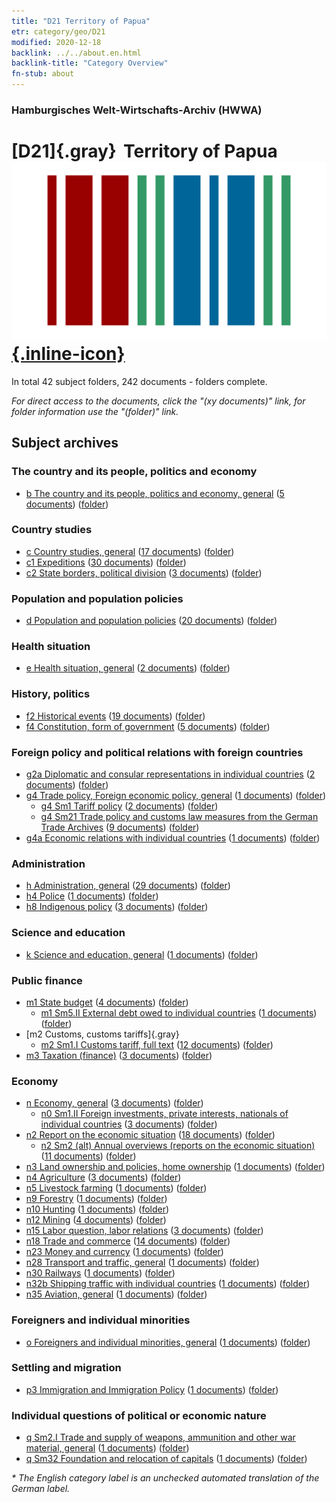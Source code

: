 ```yaml
---
title: "D21 Territory of Papua"
etr: category/geo/D21
modified: 2020-12-18
backlink: ../../about.en.html
backlink-title: "Category Overview"
fn-stub: about
---
```


### Hamburgisches Welt-Wirtschafts-Archiv (HWWA)
# [D21]{.gray}&#8201; Territory of Papua&#160; [![Wikidata item](/images/Wikidata-logo.svg){.inline-icon}](http://www.wikidata.org/entity/Q2645837)





In total 42 subject folders, 242 documents - folders complete.

_For direct access to the documents, click the "(xy documents)" link, for folder information use the "(folder)" link._

## Subject archives



### The country and its people, politics and economy

- [b The country and its people, politics and economy, general](../../../subject/about.en.html#b) (<a href="https://dfg-viewer.de/show/?tx_dlf[id]=https://pm20.zbw.eu/mets/sh/1416xx/141620/1441xx/144196/public.mets.en.xml" target="_blank">5 documents</a>) ([folder](http://purl.org/pressemappe20/folder/sh/141620,144196))

### Country studies

- [c Country studies, general](../../../subject/about.en.html#c) (<a href="https://dfg-viewer.de/show/?tx_dlf[id]=https://pm20.zbw.eu/mets/sh/1416xx/141620/1441xx/144199/public.mets.en.xml" target="_blank">17 documents</a>) ([folder](http://purl.org/pressemappe20/folder/sh/141620,144199))
- [c1 Expeditions](../../../subject/about.en.html#c1) (<a href="https://dfg-viewer.de/show/?tx_dlf[id]=https://pm20.zbw.eu/mets/sh/1416xx/141620/1442xx/144200/public.mets.en.xml" target="_blank">30 documents</a>) ([folder](http://purl.org/pressemappe20/folder/sh/141620,144200))
- [c2 State borders, political division](../../../subject/about.en.html#c2) (<a href="https://dfg-viewer.de/show/?tx_dlf[id]=https://pm20.zbw.eu/mets/sh/1416xx/141620/1442xx/144202/public.mets.en.xml" target="_blank">3 documents</a>) ([folder](http://purl.org/pressemappe20/folder/sh/141620,144202))

### Population and population policies

- [d Population and population policies](../../../subject/about.en.html#d) (<a href="https://dfg-viewer.de/show/?tx_dlf[id]=https://pm20.zbw.eu/mets/sh/1416xx/141620/1442xx/144221/public.mets.en.xml" target="_blank">20 documents</a>) ([folder](http://purl.org/pressemappe20/folder/sh/141620,144221))

### Health situation

- [e Health situation, general](../../../subject/about.en.html#e) (<a href="https://dfg-viewer.de/show/?tx_dlf[id]=https://pm20.zbw.eu/mets/sh/1416xx/141620/1442xx/144264/public.mets.en.xml" target="_blank">2 documents</a>) ([folder](http://purl.org/pressemappe20/folder/sh/141620,144264))

### History, politics

- [f2 Historical events](../../../subject/about.en.html#f2) (<a href="https://dfg-viewer.de/show/?tx_dlf[id]=https://pm20.zbw.eu/mets/sh/1416xx/141620/1442xx/144286/public.mets.en.xml" target="_blank">19 documents</a>) ([folder](http://purl.org/pressemappe20/folder/sh/141620,144286))
- [f4 Constitution, form of government](../../../subject/about.en.html#f4) (<a href="https://dfg-viewer.de/show/?tx_dlf[id]=https://pm20.zbw.eu/mets/sh/1416xx/141620/1443xx/144355/public.mets.en.xml" target="_blank">5 documents</a>) ([folder](http://purl.org/pressemappe20/folder/sh/141620,144355))

### Foreign policy and political relations with foreign countries

- [g2a Diplomatic and consular representations in individual countries](../../../subject/about.en.html#g2a) (<a href="https://dfg-viewer.de/show/?tx_dlf[id]=https://pm20.zbw.eu/mets/sh/1416xx/141620/1444xx/144466/public.mets.en.xml" target="_blank">2 documents</a>) ([folder](http://purl.org/pressemappe20/folder/sh/141620,144466))
- [g4 Trade policy, Foreign economic policy, general](../../../subject/about.en.html#g4) (<a href="https://dfg-viewer.de/show/?tx_dlf[id]=https://pm20.zbw.eu/mets/sh/1416xx/141620/1444xx/144470/public.mets.en.xml" target="_blank">1 documents</a>) ([folder](http://purl.org/pressemappe20/folder/sh/141620,144470))
  - [g4 Sm1 Tariff policy](../../../subject/about.en.html#g4_Sm1) (<a href="https://dfg-viewer.de/show/?tx_dlf[id]=https://pm20.zbw.eu/mets/sh/1416xx/141620/1634xx/163419/public.mets.en.xml" target="_blank">2 documents</a>) ([folder](http://purl.org/pressemappe20/folder/sh/141620,163419))
  - [g4 Sm21 Trade policy and customs law measures from the German Trade Archives](../../../subject/about.en.html#g4_Sm21) (<a href="https://dfg-viewer.de/show/?tx_dlf[id]=https://pm20.zbw.eu/mets/sh/1416xx/141620/1444xx/144492/public.mets.en.xml" target="_blank">9 documents</a>) ([folder](http://purl.org/pressemappe20/folder/sh/141620,144492))
- [g4a Economic relations with individual countries](../../../subject/about.en.html#g4a) (<a href="https://dfg-viewer.de/show/?tx_dlf[id]=https://pm20.zbw.eu/mets/sh/1416xx/141620/1445xx/144531/public.mets.en.xml" target="_blank">1 documents</a>) ([folder](http://purl.org/pressemappe20/folder/sh/141620,144531))

### Administration

- [h Administration, general](../../../subject/about.en.html#h) (<a href="https://dfg-viewer.de/show/?tx_dlf[id]=https://pm20.zbw.eu/mets/sh/1416xx/141620/1446xx/144659/public.mets.en.xml" target="_blank">29 documents</a>) ([folder](http://purl.org/pressemappe20/folder/sh/141620,144659))
- [h4 Police](../../../subject/about.en.html#h4) (<a href="https://dfg-viewer.de/show/?tx_dlf[id]=https://pm20.zbw.eu/mets/sh/1416xx/141620/1446xx/144666/public.mets.en.xml" target="_blank">1 documents</a>) ([folder](http://purl.org/pressemappe20/folder/sh/141620,144666))
- [h8 Indigenous policy](../../../subject/about.en.html#h8) (<a href="https://dfg-viewer.de/show/?tx_dlf[id]=https://pm20.zbw.eu/mets/sh/1416xx/141620/1446xx/144692/public.mets.en.xml" target="_blank">3 documents</a>) ([folder](http://purl.org/pressemappe20/folder/sh/141620,144692))

### Science and education

- [k Science and education, general](../../../subject/about.en.html#k) (<a href="https://dfg-viewer.de/show/?tx_dlf[id]=https://pm20.zbw.eu/mets/sh/1416xx/141620/1447xx/144713/public.mets.en.xml" target="_blank">1 documents</a>) ([folder](http://purl.org/pressemappe20/folder/sh/141620,144713))

### Public finance

- [m1 State budget](../../../subject/about.en.html#m1) (<a href="https://dfg-viewer.de/show/?tx_dlf[id]=https://pm20.zbw.eu/mets/sh/1416xx/141620/1448xx/144810/public.mets.en.xml" target="_blank">4 documents</a>) ([folder](http://purl.org/pressemappe20/folder/sh/141620,144810))
  - [m1 Sm5.II External debt owed to individual countries](../../../subject/about.en.html#m1_Sm5.II) (<a href="https://dfg-viewer.de/show/?tx_dlf[id]=https://pm20.zbw.eu/mets/sh/1416xx/141620/1448xx/144819/public.mets.en.xml" target="_blank">1 documents</a>) ([folder](http://purl.org/pressemappe20/folder/sh/141620,144819))
- [m2 Customs, customs tariffs]{.gray}
  - [m2 Sm1.I Customs tariff, full text](../../../subject/about.en.html#m2_Sm1.I) (<a href="https://dfg-viewer.de/show/?tx_dlf[id]=https://pm20.zbw.eu/mets/sh/1416xx/141620/1448xx/144851/public.mets.en.xml" target="_blank">12 documents</a>) ([folder](http://purl.org/pressemappe20/folder/sh/141620,144851))
- [m3 Taxation (finance)](../../../subject/about.en.html#m3) (<a href="https://dfg-viewer.de/show/?tx_dlf[id]=https://pm20.zbw.eu/mets/sh/1416xx/141620/1448xx/144868/public.mets.en.xml" target="_blank">3 documents</a>) ([folder](http://purl.org/pressemappe20/folder/sh/141620,144868))

### Economy

- [n Economy, general](../../../subject/about.en.html#n) (<a href="https://dfg-viewer.de/show/?tx_dlf[id]=https://pm20.zbw.eu/mets/sh/1416xx/141620/1449xx/144930/public.mets.en.xml" target="_blank">3 documents</a>) ([folder](http://purl.org/pressemappe20/folder/sh/141620,144930))
  - [n0 Sm1.II Foreign investments, private interests, nationals of individual countries](../../../subject/about.en.html#n0_Sm1.II) (<a href="https://dfg-viewer.de/show/?tx_dlf[id]=https://pm20.zbw.eu/mets/sh/1416xx/141620/1457xx/145775/public.mets.en.xml" target="_blank">3 documents</a>) ([folder](http://purl.org/pressemappe20/folder/sh/141620,145775))
- [n2 Report on the economic situation](../../../subject/about.en.html#n2) (<a href="https://dfg-viewer.de/show/?tx_dlf[id]=https://pm20.zbw.eu/mets/sh/1416xx/141620/1449xx/144972/public.mets.en.xml" target="_blank">18 documents</a>) ([folder](http://purl.org/pressemappe20/folder/sh/141620,144972))
  - [n2 Sm2 (alt) Annual overviews (reports on the economic situation)](../../../subject/about.en.html#n2_Sm2_(alt)) (<a href="https://dfg-viewer.de/show/?tx_dlf[id]=https://pm20.zbw.eu/mets/sh/1416xx/141620/1449xx/144974/public.mets.en.xml" target="_blank">11 documents</a>) ([folder](http://purl.org/pressemappe20/folder/sh/141620,144974))
- [n3 Land ownership and policies, home ownership](../../../subject/about.en.html#n3) (<a href="https://dfg-viewer.de/show/?tx_dlf[id]=https://pm20.zbw.eu/mets/sh/1416xx/141620/1450xx/145027/public.mets.en.xml" target="_blank">1 documents</a>) ([folder](http://purl.org/pressemappe20/folder/sh/141620,145027))
- [n4 Agriculture](../../../subject/about.en.html#n4) (<a href="https://dfg-viewer.de/show/?tx_dlf[id]=https://pm20.zbw.eu/mets/sh/1416xx/141620/1450xx/145048/public.mets.en.xml" target="_blank">3 documents</a>) ([folder](http://purl.org/pressemappe20/folder/sh/141620,145048))
- [n5 Livestock farming](../../../subject/about.en.html#n5) (<a href="https://dfg-viewer.de/show/?tx_dlf[id]=https://pm20.zbw.eu/mets/sh/1416xx/141620/1450xx/145069/public.mets.en.xml" target="_blank">1 documents</a>) ([folder](http://purl.org/pressemappe20/folder/sh/141620,145069))
- [n9 Forestry](../../../subject/about.en.html#n9) (<a href="https://dfg-viewer.de/show/?tx_dlf[id]=https://pm20.zbw.eu/mets/sh/1416xx/141620/1450xx/145074/public.mets.en.xml" target="_blank">1 documents</a>) ([folder](http://purl.org/pressemappe20/folder/sh/141620,145074))
- [n10 Hunting](../../../subject/about.en.html#n10) (<a href="https://dfg-viewer.de/show/?tx_dlf[id]=https://pm20.zbw.eu/mets/sh/1416xx/141620/1450xx/145075/public.mets.en.xml" target="_blank">1 documents</a>) ([folder](http://purl.org/pressemappe20/folder/sh/141620,145075))
- [n12 Mining](../../../subject/about.en.html#n12) (<a href="https://dfg-viewer.de/show/?tx_dlf[id]=https://pm20.zbw.eu/mets/sh/1416xx/141620/1450xx/145083/public.mets.en.xml" target="_blank">4 documents</a>) ([folder](http://purl.org/pressemappe20/folder/sh/141620,145083))
- [n15 Labor question, labor relations](../../../subject/about.en.html#n15) (<a href="https://dfg-viewer.de/show/?tx_dlf[id]=https://pm20.zbw.eu/mets/sh/1416xx/141620/1451xx/145155/public.mets.en.xml" target="_blank">3 documents</a>) ([folder](http://purl.org/pressemappe20/folder/sh/141620,145155))
- [n18 Trade and commerce](../../../subject/about.en.html#n18) (<a href="https://dfg-viewer.de/show/?tx_dlf[id]=https://pm20.zbw.eu/mets/sh/1416xx/141620/1452xx/145262/public.mets.en.xml" target="_blank">14 documents</a>) ([folder](http://purl.org/pressemappe20/folder/sh/141620,145262))
- [n23 Money and currency](../../../subject/about.en.html#n23) (<a href="https://dfg-viewer.de/show/?tx_dlf[id]=https://pm20.zbw.eu/mets/sh/1416xx/141620/1453xx/145305/public.mets.en.xml" target="_blank">1 documents</a>) ([folder](http://purl.org/pressemappe20/folder/sh/141620,145305))
- [n28 Transport and traffic, general](../../../subject/about.en.html#n28) (<a href="https://dfg-viewer.de/show/?tx_dlf[id]=https://pm20.zbw.eu/mets/sh/1416xx/141620/1455xx/145509/public.mets.en.xml" target="_blank">1 documents</a>) ([folder](http://purl.org/pressemappe20/folder/sh/141620,145509))
- [n30 Railways](../../../subject/about.en.html#n30) (<a href="https://dfg-viewer.de/show/?tx_dlf[id]=https://pm20.zbw.eu/mets/sh/1416xx/141620/1455xx/145531/public.mets.en.xml" target="_blank">1 documents</a>) ([folder](http://purl.org/pressemappe20/folder/sh/141620,145531))
- [n32b Shipping traffic with individual countries](../../../subject/about.en.html#n32b) (<a href="https://dfg-viewer.de/show/?tx_dlf[id]=https://pm20.zbw.eu/mets/sh/1416xx/141620/1456xx/145645/public.mets.en.xml" target="_blank">1 documents</a>) ([folder](http://purl.org/pressemappe20/folder/sh/141620,145645))
- [n35 Aviation, general](../../../subject/about.en.html#n35) (<a href="https://dfg-viewer.de/show/?tx_dlf[id]=https://pm20.zbw.eu/mets/sh/1416xx/141620/1456xx/145681/public.mets.en.xml" target="_blank">1 documents</a>) ([folder](http://purl.org/pressemappe20/folder/sh/141620,145681))

### Foreigners and individual minorities

- [o Foreigners and individual minorities, general](../../../subject/about.en.html#o) (<a href="https://dfg-viewer.de/show/?tx_dlf[id]=https://pm20.zbw.eu/mets/sh/1416xx/141620/1459xx/145908/public.mets.en.xml" target="_blank">1 documents</a>) ([folder](http://purl.org/pressemappe20/folder/sh/141620,145908))

### Settling and migration

- [p3 Immigration and Immigration Policy](../../../subject/about.en.html#p3) (<a href="https://dfg-viewer.de/show/?tx_dlf[id]=https://pm20.zbw.eu/mets/sh/1416xx/141620/1459xx/145917/public.mets.en.xml" target="_blank">1 documents</a>) ([folder](http://purl.org/pressemappe20/folder/sh/141620,145917))

### Individual questions of political or economic nature

- [q Sm2.I Trade and supply of weapons, ammunition and other war material, general](../../../subject/about.en.html#q_Sm2.I) (<a href="https://dfg-viewer.de/show/?tx_dlf[id]=https://pm20.zbw.eu/mets/sh/1416xx/141620/1459xx/145942/public.mets.en.xml" target="_blank">1 documents</a>) ([folder](http://purl.org/pressemappe20/folder/sh/141620,145942))
- [q Sm32 Foundation and relocation of capitals](../../../subject/about.en.html#q_Sm32) (<a href="https://dfg-viewer.de/show/?tx_dlf[id]=https://pm20.zbw.eu/mets/sh/1416xx/141620/1459xx/145984/public.mets.en.xml" target="_blank">1 documents</a>) ([folder](http://purl.org/pressemappe20/folder/sh/141620,145984))


_* The English category label is an unchecked automated translation of the German label._

